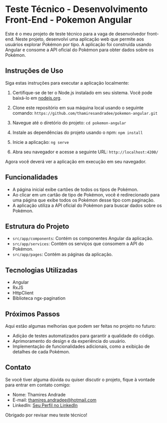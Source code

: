 # Teste Técnico - Desenvolvimento Front-End - Pokemon Angular

Este é o meu projeto de teste técnico para a vaga de desenvolvedor front-end. Neste projeto, desenvolvi uma aplicação web que permite aos usuários explorar Pokémon por tipo. A aplicação foi construída usando Angular e consome a API oficial do Pokémon para obter dados sobre os Pokémon.

## Instruções de Uso

Siga estas instruções para executar a aplicação localmente:

1. Certifique-se de ter o Node.js instalado em seu sistema. Você pode baixá-lo em [nodejs.org](https://nodejs.org/).

2. Clone este repositório em sua máquina local usando o seguinte comando:
`https://github.com/thamiresandradee/pokemon-angular.git`

3. Navegue até o diretório do projeto: `cd pokemon-angular`

4. Instale as dependências do projeto usando o npm: `npm install`

5. Inicie a aplicação: `ng serve`

6. Abra seu navegador e acesse a seguinte URL: `http://localhost:4200/`


Agora você deverá ver a aplicação em execução em seu navegador.

## Funcionalidades

- A página inicial exibe cartões de todos os tipos de Pokémon.
- Ao clicar em um cartão de tipo de Pokémon, você é redirecionado para uma página que exibe todos os Pokémon desse tipo com paginação.
- A aplicação utiliza a API oficial do Pokémon para buscar dados sobre os Pokémon.

## Estrutura do Projeto

- `src/app/components`: Contém os componentes Angular da aplicação.
- `src/app/services`: Contém os serviços que consomem a API do Pokémon.
- `src/app/pages`: Contém as páginas da aplicação.

## Tecnologias Utilizadas

- Angular
- RxJS
- HttpClient
- Biblioteca ngx-pagination

## Próximos Passos

Aqui estão algumas melhorias que podem ser feitas no projeto no futuro:

- Adição de testes automatizados para garantir a qualidade do código.
- Aprimoramento do design e da experiência do usuário.
- Implementação de funcionalidades adicionais, como a exibição de detalhes de cada Pokémon.

## Contato

Se você tiver alguma dúvida ou quiser discutir o projeto, fique à vontade para entrar em contato comigo:

- Nome: Thamires Andrade
- E-mail: thamires.andradee@hotmail.com
- LinkedIn: [Seu Perfil no LinkedIn](https://www.linkedin.com/in/thamires-andradee/)

Obrigado por revisar meu teste técnico!


